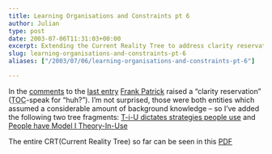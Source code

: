 ```yaml
---
title: Learning Organisations and Constraints pt 6
author: Julian
type: post
date: 2003-07-06T11:31:03+00:00
excerpt: Extending the Current Reality Tree to address clarity reservations...
slug: learning-organisations-and-constraints-pt-6 
aliases: ["/2003/07/06/learning-organisations-and-constraints-pt-6"]

---
```

In the [comments][1] to the [last entry][2] [Frank Patrick][3] raised a &#8220;clarity reservation&#8221; (<acronym title="Theory of Constraints">TOC</acronym>-speak for &#8220;huh?&#8221;). I&#8217;m not surprised, those were both entities which assumed a considerable amount of background knowledge &#8211; so I&#8217;ve added the following two tree fragments: <a href="/blog/images/OOD-CRT-frag-tiu.php" onclick="window.open('/blog/images/OOD-CRT-frag-tiu.php','popup','width=700,height=700,scrollbars=yes,resizable=no,toolbar=no,directories=no,location=no,menubar=no,status=no,left=0,top=0'); return false">T-i-U dictates strategies people use</a> and <a href="https://www.synesthesia.co.uk/blog/images/OOD-CRT-frag-model-I.php" onclick="window.open('https://www.synesthesia.co.uk/blog/images/OOD-CRT-frag-model-I.php','popup','width=700,height=700,scrollbars=yes,resizable=no,toolbar=no,directories=no,location=no,menubar=no,status=no,left=0,top=0'); return false">People have Model I Theory-In-Use</a> 

The entire CRT(Current Reality Tree) so far can be seen in this [PDF][4]

 [1]: https://www.synesthesia.co.uk/cgi-bin/mt-comments.cgi?entry_id=158
 [2]: https://www.synesthesia.co.uk/blog/archives/constraints/000158.php
 [3]: https://www.focusedperformance.com/blogger.html
 [4]: /blog/docs/ood-wip-20030706.pdf